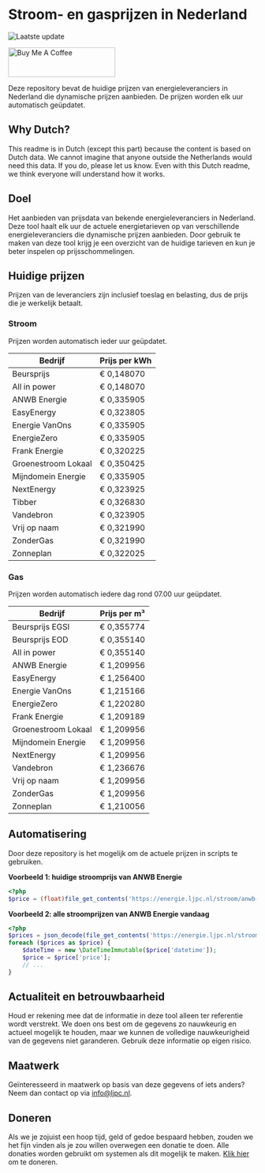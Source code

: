 # Stroom- en gasprijzen in Nederland

![Laatste update](https://img.shields.io/badge/laatste%20update-2025--05--26%2021%3A00%20CET-brightgreen)

<a href="https://www.buymeacoffee.com/Lars-" target="_blank"><img src="https://cdn.buymeacoffee.com/buttons/v2/default-orange.png" alt="Buy Me A Coffee" height="60" style="height: 60px !important;width: 217px !important;" ></a>

Deze repository bevat de huidige prijzen van energieleveranciers in Nederland die dynamische prijzen aanbieden. De prijzen worden elk uur automatisch geüpdatet.

## Why Dutch?

This readme is in Dutch (except this part) because the content is based on Dutch data. We cannot imagine that anyone outside the Netherlands would need this data. If you do, please let us know. Even with this Dutch readme, we think
everyone will understand how it works.

## Doel

Het aanbieden van prijsdata van bekende energieleveranciers in Nederland. Deze tool haalt elk uur de actuele energietarieven op van verschillende energieleveranciers die dynamische prijzen aanbieden. Door gebruik te maken van deze tool
krijg je een overzicht van de huidige tarieven en kun je beter inspelen op prijsschommelingen.

## Huidige prijzen

Prijzen van de leveranciers zijn inclusief toeslag en belasting, dus de prijs die je werkelijk betaalt.

### Stroom

Prijzen worden automatisch ieder uur geüpdatet.

 Bedrijf | Prijs per kWh 
---------|---------------
Beursprijs | € 0,148070
All in power | € 0,148070
ANWB Energie | € 0,335905
EasyEnergy | € 0,323805
Energie VanOns | € 0,335905
EnergieZero | € 0,335905
Frank Energie | € 0,320225
Groenestroom Lokaal | € 0,350425
Mijndomein Energie | € 0,335905
NextEnergy | € 0,323925
Tibber | € 0,326830
Vandebron | € 0,323905
Vrij op naam | € 0,321990
ZonderGas | € 0,321990
Zonneplan | € 0,322025


### Gas

Prijzen worden automatisch iedere dag rond 07.00 uur geüpdatet.

 Bedrijf | Prijs per m³ 
---------|--------------
Beursprijs EGSI | € 0,355774
Beursprijs EOD | € 0,355140
All in power | € 0,355140
ANWB Energie | € 1,209956
EasyEnergy | € 1,256400
Energie VanOns | € 1,215166
EnergieZero | € 1,220280
Frank Energie | € 1,209189
Groenestroom Lokaal | € 1,209956
Mijndomein Energie | € 1,209956
NextEnergy | € 1,209956
Vandebron | € 1,236676
Vrij op naam | € 1,209956
ZonderGas | € 1,209956
Zonneplan | € 1,210056


## Automatisering

Door deze repository is het mogelijk om de actuele prijzen in scripts te gebruiken.

**Voorbeeld 1: huidige stroomprijs van ANWB Energie**

```php
<?php
$price = (float)file_get_contents('https://energie.ljpc.nl/stroom/anwb-energie-nu.txt');

```

**Voorbeeld 2: alle stroomprijzen van ANWB Energie vandaag**

```php
<?php
$prices = json_decode(file_get_contents('https://energie.ljpc.nl/stroom/all-in-power-vandaag.json'),true);
foreach ($prices as $price) {
    $dateTime = new \DateTimeImmutable($price['datetime']);
    $price = $price['price'];
    // ...
}
```

## Actualiteit en betrouwbaarheid

Houd er rekening mee dat de informatie in deze tool alleen ter referentie wordt verstrekt. We doen ons best om de gegevens zo nauwkeurig en actueel mogelijk te houden, maar we kunnen de volledige nauwkeurigheid van de gegevens niet
garanderen. Gebruik deze informatie op eigen risico.

## Maatwerk

Geïnteresseerd in maatwerk op basis van deze gegevens of iets anders? Neem dan contact op
via [info@ljpc.nl](mailto:info@ljpc.nl?subject=Energie%20prijzen).

## Doneren

Als we je zojuist een hoop tijd, geld of gedoe bespaard hebben, zouden we het fijn vinden als je zou willen overwegen een
donatie te doen. Alle donaties worden gebruikt om systemen als dit mogelijk te
maken. [Klik hier](https://www.buymeacoffee.com/Lars-) om te doneren.
